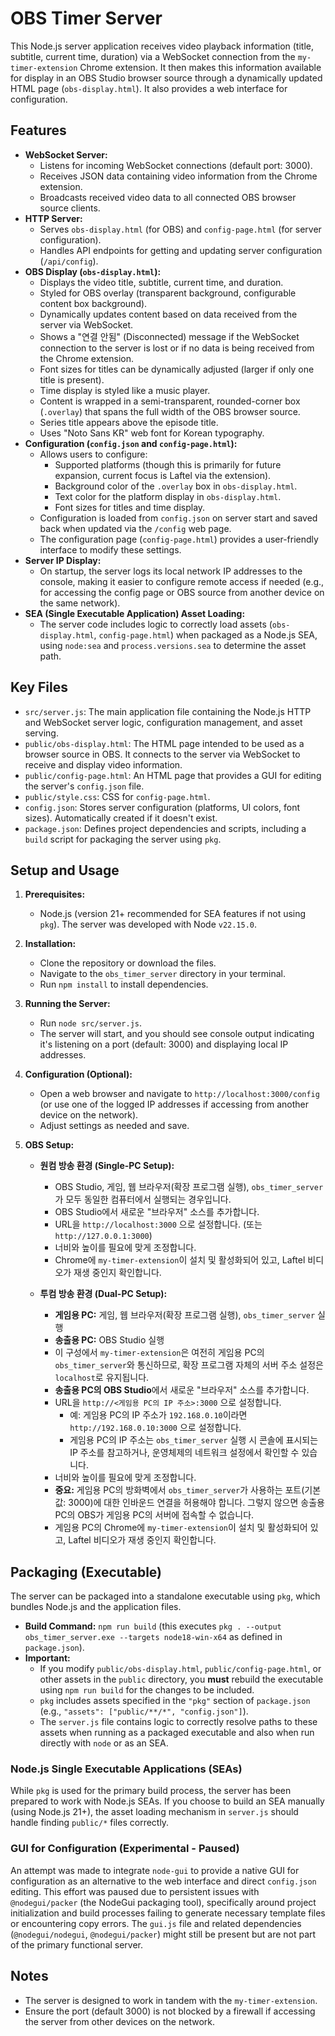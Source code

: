# OBS Timer Server

This Node.js server application receives video playback information (title, subtitle, current time, duration) via a WebSocket connection from the `my-timer-extension` Chrome extension. It then makes this information available for display in an OBS Studio browser source through a dynamically updated HTML page (`obs-display.html`). It also provides a web interface for configuration.

## Features

*   **WebSocket Server:**
    *   Listens for incoming WebSocket connections (default port: 3000).
    *   Receives JSON data containing video information from the Chrome extension.
    *   Broadcasts received video data to all connected OBS browser source clients.
*   **HTTP Server:**
    *   Serves `obs-display.html` (for OBS) and `config-page.html` (for server configuration).
    *   Handles API endpoints for getting and updating server configuration (`/api/config`).
*   **OBS Display (`obs-display.html`):**
    *   Displays the video title, subtitle, current time, and duration.
    *   Styled for OBS overlay (transparent background, configurable content box background).
    *   Dynamically updates content based on data received from the server via WebSocket.
    *   Shows a "연결 안됨" (Disconnected) message if the WebSocket connection to the server is lost or if no data is being received from the Chrome extension.
    *   Font sizes for titles can be dynamically adjusted (larger if only one title is present).
    *   Time display is styled like a music player.
    *   Content is wrapped in a semi-transparent, rounded-corner box (`.overlay`) that spans the full width of the OBS browser source.
    *   Series title appears above the episode title.
    *   Uses "Noto Sans KR" web font for Korean typography.
*   **Configuration (`config.json` and `config-page.html`):**
    *   Allows users to configure:
        *   Supported platforms (though this is primarily for future expansion, current focus is Laftel via the extension).
        *   Background color of the `.overlay` box in `obs-display.html`.
        *   Text color for the platform display in `obs-display.html`.
        *   Font sizes for titles and time display.
    *   Configuration is loaded from `config.json` on server start and saved back when updated via the `/config` web page.
    *   The configuration page (`config-page.html`) provides a user-friendly interface to modify these settings.
*   **Server IP Display:**
    *   On startup, the server logs its local network IP addresses to the console, making it easier to configure remote access if needed (e.g., for accessing the config page or OBS source from another device on the same network).
*   **SEA (Single Executable Application) Asset Loading:**
    *   The server code includes logic to correctly load assets (`obs-display.html`, `config-page.html`) when packaged as a Node.js SEA, using `node:sea` and `process.versions.sea` to determine the asset path.

## Key Files

*   `src/server.js`: The main application file containing the Node.js HTTP and WebSocket server logic, configuration management, and asset serving.
*   `public/obs-display.html`: The HTML page intended to be used as a browser source in OBS. It connects to the server via WebSocket to receive and display video information.
*   `public/config-page.html`: An HTML page that provides a GUI for editing the server's `config.json` file.
*   `public/style.css`: CSS for `config-page.html`.
*   `config.json`: Stores server configuration (platforms, UI colors, font sizes). Automatically created if it doesn't exist.
*   `package.json`: Defines project dependencies and scripts, including a `build` script for packaging the server using `pkg`.

## Setup and Usage

1.  **Prerequisites:**
    *   Node.js (version 21+ recommended for SEA features if not using `pkg`). The server was developed with Node `v22.15.0`.
2.  **Installation:**
    *   Clone the repository or download the files.
    *   Navigate to the `obs_timer_server` directory in your terminal.
    *   Run `npm install` to install dependencies.
3.  **Running the Server:**
    *   Run `node src/server.js`.
    *   The server will start, and you should see console output indicating it's listening on a port (default: 3000) and displaying local IP addresses.
4.  **Configuration (Optional):**
    *   Open a web browser and navigate to `http://localhost:3000/config` (or use one of the logged IP addresses if accessing from another device on the network).
    *   Adjust settings as needed and save.
5.  **OBS Setup:**

    *   **원컴 방송 환경 (Single-PC Setup):**
        *   OBS Studio, 게임, 웹 브라우저(확장 프로그램 실행), `obs_timer_server`가 모두 동일한 컴퓨터에서 실행되는 경우입니다.
        *   OBS Studio에서 새로운 "브라우저" 소스를 추가합니다.
        *   URL을 `http://localhost:3000` 으로 설정합니다. (또는 `http://127.0.0.1:3000`)
        *   너비와 높이를 필요에 맞게 조정합니다.
        *   Chrome에 `my-timer-extension`이 설치 및 활성화되어 있고, Laftel 비디오가 재생 중인지 확인합니다.

    *   **투컴 방송 환경 (Dual-PC Setup):**
        *   **게임용 PC:** 게임, 웹 브라우저(확장 프로그램 실행), `obs_timer_server` 실행
        *   **송출용 PC:** OBS Studio 실행
        *   이 구성에서 `my-timer-extension`은 여전히 게임용 PC의 `obs_timer_server`와 통신하므로, 확장 프로그램 자체의 서버 주소 설정은 `localhost`로 유지됩니다.
        *   **송출용 PC의 OBS Studio**에서 새로운 "브라우저" 소스를 추가합니다.
        *   URL을 `http://<게임용 PC의 IP 주소>:3000` 으로 설정합니다.
            *   예: 게임용 PC의 IP 주소가 `192.168.0.10`이라면 `http://192.168.0.10:3000` 으로 설정합니다.
            *   게임용 PC의 IP 주소는 `obs_timer_server` 실행 시 콘솔에 표시되는 IP 주소를 참고하거나, 운영체제의 네트워크 설정에서 확인할 수 있습니다.
        *   너비와 높이를 필요에 맞게 조정합니다.
        *   **중요:** 게임용 PC의 방화벽에서 `obs_timer_server`가 사용하는 포트(기본값: 3000)에 대한 인바운드 연결을 허용해야 합니다. 그렇지 않으면 송출용 PC의 OBS가 게임용 PC의 서버에 접속할 수 없습니다.
        *   게임용 PC의 Chrome에 `my-timer-extension`이 설치 및 활성화되어 있고, Laftel 비디오가 재생 중인지 확인합니다.

## Packaging (Executable)

The server can be packaged into a standalone executable using `pkg`, which bundles Node.js and the application files.

*   **Build Command:** `npm run build` (this executes `pkg . --output obs_timer_server.exe --targets node18-win-x64` as defined in `package.json`).
*   **Important:**
    *   If you modify `public/obs-display.html`, `public/config-page.html`, or other assets in the `public` directory, you **must** rebuild the executable using `npm run build` for the changes to be included.
    *   `pkg` includes assets specified in the `"pkg"` section of `package.json` (e.g., `"assets": ["public/**/*", "config.json"]`).
    *   The `server.js` file contains logic to correctly resolve paths to these assets when running as a packaged executable and also when run directly with `node` or as an SEA.

### Node.js Single Executable Applications (SEAs)

While `pkg` is used for the primary build process, the server has been prepared to work with Node.js SEAs. If you choose to build an SEA manually (using Node.js 21+), the asset loading mechanism in `server.js` should handle finding `public/*` files correctly.

### GUI for Configuration (Experimental - Paused)

An attempt was made to integrate `node-gui` to provide a native GUI for configuration as an alternative to the web interface and direct `config.json` editing. This effort was paused due to persistent issues with `@nodegui/packer` (the NodeGui packaging tool), specifically around project initialization and build processes failing to generate necessary template files or encountering copy errors. The `gui.js` file and related dependencies (`@nodegui/nodegui`, `@nodegui/packer`) might still be present but are not part of the primary functional server.

## Notes

*   The server is designed to work in tandem with the `my-timer-extension`.
*   Ensure the port (default 3000) is not blocked by a firewall if accessing the server from other devices on the network. 
